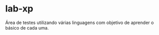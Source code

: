 # lab-xp

Área de testes utilizando várias linguagens com objetivo de aprender o básico de cada uma.
